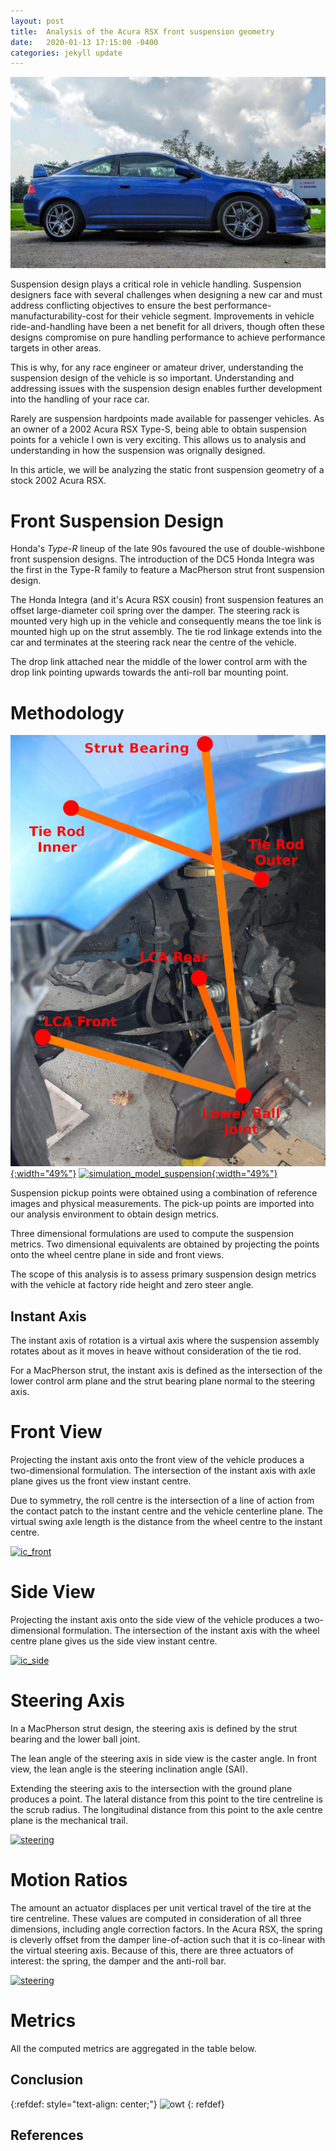 ```yaml
---
layout: post
title:  Analysis of the Acura RSX front suspension geometry
date:   2020-01-13 17:15:00 -0400
categories: jekyll update
---
```

![rsx cover photo](/assets/images/2020-01-13/rsx_cover.jpg)

Suspension design plays a critical role in vehicle handling. Suspension
designers face with several challenges when designing a new car and must
address conflicting objectives to ensure the best
performance-manufacturability-cost for their vehicle segment. Improvements in
vehicle ride-and-handling have been a net benefit for all drivers, though often
these designs compromise on pure handling performance to achieve performance
targets in other areas.

This is why, for any race engineer or amateur driver, understanding the
suspension design of the vehicle is so important. Understanding and addressing
issues with the suspension design enables further development into the handling
of your race car.

Rarely are suspension hardpoints made available for passenger vehicles. As an
owner of a 2002 Acura RSX Type-S, being able to obtain suspension points for a
vehicle I own is very exciting. This allows us to analysis and understanding in
how the suspension was orignally designed.

In this article, we will be analyzing the static front suspension geometry of a
stock 2002 Acura RSX.

# Front Suspension Design
Honda's _Type-R_ lineup of the late 90s favoured the use of double-wishbone
front suspension designs. The introduction of the DC5 Honda Integra was the
first in the Type-R family to feature a MacPherson strut front suspension
design.

The Honda Integra (and it's Acura RSX cousin) front suspension features an
offset large-diameter coil spring over the damper. The steering rack is mounted
very high up in the vehicle and consequently means the toe link is mounted high
up on the strut assembly. The tie rod linkage extends into the car and
terminates at the steering rack near the centre of the vehicle.

The drop link attached near the middle of the lower control arm with the drop
link pointing upwards towards the anti-roll bar mounting point.

# Methodology
[![actual_rsx_suspension](/assets/images/2020-01-13/rsx_front_suspension.JPG){:width="49%"}](/assets/images/2020-01-13/rsx_front_suspension.JPG) [![simulation_model_suspension](/assets/images/2020-01-13/cad_front_suspension.png){:width="49%"}](/assets/images/2020-01-13/cad_front_suspension.png)

Suspension pickup points were obtained using a combination of reference images
and physical measurements. The pick-up points are imported into our analysis
environment to obtain design metrics.

Three dimensional formulations are used to compute the suspension metrics. Two
dimensional equivalents are obtained by projecting the points onto the wheel
centre plane in side and front views.

The scope of this analysis is to assess primary suspension design metrics with
the vehicle at factory ride height and zero steer angle.

## Instant Axis
The instant axis of rotation is a virtual axis where the suspension assembly
rotates about as it moves in heave without consideration of the tie rod.

For a MacPherson strut, the instant axis is defined as the intersection of the
lower control arm plane and the strut bearing plane normal to the steering
axis.

# Front View
Projecting the instant axis onto the front view of the vehicle produces a
two-dimensional formulation. The intersection of the instant axis with axle
plane gives us the front view instant centre.

Due to symmetry, the roll centre is the intersection of a line of action from
the contact patch to the instant centre and the vehicle centerline plane. The
virtual swing axle length is the distance from the wheel centre to the instant
centre.

[![ic_front](/assets/images/2020-01-13/ic_front_view.png)](/assets/images/2020-01-13/ic_front_view.png)

# Side View
Projecting the instant axis onto the side view of the vehicle produces a
two-dimensional formulation. The intersection of the instant axis with the
wheel centre plane gives us the side view instant centre.

[![ic_side](/assets/images/2020-01-13/ic_side_view.png)](/assets/images/2020-01-13/ic_side_view.png)

# Steering Axis
In a MacPherson strut design, the steering axis is defined by the strut bearing
and the lower ball joint.

The lean angle of the steering axis in side view is the caster angle. In front
view, the lean angle is the steering inclination angle (SAI).

Extending the steering axis to the intersection with the ground plane produces
a point. The lateral distance from this point to the tire centreline is the
scrub radius. The longitudinal distance from this point to the axle centre
plane is the mechanical trail.

[![steering](/assets/images/2020-01-13/steering.png)](/assets/images/2020-01-13/steering.png)

# Motion Ratios
The amount an actuator displaces per unit vertical travel of the tire at the
tire centreline. These values are computed in consideration of all three
dimensions, including angle correction factors. In the Acura RSX, the spring is
cleverly offset from the damper line-of-action such that it is co-linear with
the virtual steering axis. Because of this, there are three actuators of
interest: the spring, the damper and the anti-roll bar.

[![steering](/assets/images/2020-01-13/front_view.png)](/assets/images/2020-01-13/front_view.png)

# Metrics
All the computed metrics are aggregated in the table below.










## Conclusion

{:refdef: style="text-align: center;"}
![owt](/assets/images/2020-01-13/rsx_front_owt.gif)
{: refdef}

## References
